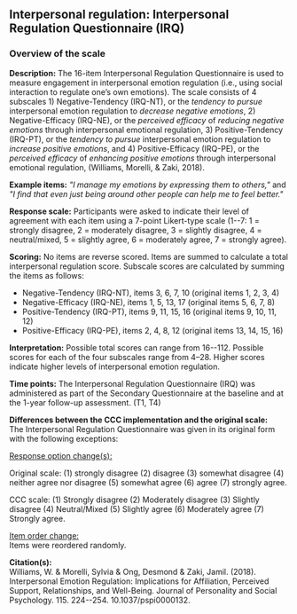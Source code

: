 ## Interpersonal regulation: Interpersonal Regulation Questionnaire (IRQ)    

### Overview of the scale    

**Description:** The 16-item Interpersonal Regulation Questionnaire is used to measure engagement in interpersonal emotion regulation (i.e., using social interaction to regulate one’s own emotions). The scale consists of 4 subscales 1) Negative-Tendency (IRQ-NT), or the *tendency to pursue* interpersonal emotion regulation to *decrease negative emotions*, 2) Negative-Efficacy (IRQ-NE), or the *perceived efficacy* of *reducing negative emotions* through interpersonal emotional regulation, 3) Positive-Tendency  (IRQ-PT), or the *tendency to pursue* interpersonal emotion regulation to *increase positive emotions*, and 4) Positive-Efficacy (IRQ-PE), or the *perceived efficacy* of *enhancing positive emotions* through interpersonal emotional regulation, (Williams, Morelli, & Zaki, 2018).   




**Example items:** *"I manage my emotions by expressing them to others,"* and
*"I find that even just being around other people can help me to feel better."*

**Response scale:** Participants were asked to indicate their level of 
agreement with each item using a 7-point Likert-type scale (1--7: 1 = strongly 
disagree, 2 = moderately disagree, 3 = slightly disagree, 4 = neutral/mixed, 
5 = slightly agree, 6 = moderately agree, 7 = strongly agree). 


**Scoring:** No items are reverse scored. Items are summed to calculate a total 
interpersonal regulation score. Subscale scores are calculated by summing the 
items as follows:  

- 	Negative-Tendency (IRQ-NT), items 3, 6, 7, 10 (original items 1, 2, 3, 4)  
-	Negative-Efficacy (IRQ-NE), items 1, 5, 13, 17 (original items 5, 6, 7, 8)  
-	Positive-Tendency (IRQ-PT), items 9, 11, 15, 16 (original items 9, 10, 11, 12)  
-	Positive-Efficacy (IRQ-PE), items 2, 4, 8, 12 (original items 13, 14, 15, 16)   




**Interpretation:** Possible total scores can range from 16--112. Possible scores for each of the four subscales range from 4–28. Higher scores indicate higher levels of interpersonal emotion regulation.  

**Time points:** The Interpersonal Regulation Questionnaire (IRQ) was 
administered as part of the Secondary Questionnaire at the baseline and at the 
1-year follow-up assessment. (T1, T4)      

**Differences between the CCC implementation and the original scale:**   
The Interpersonal Regulation Questionnaire was given in its original form with 
the following exceptions:   

<u>Response option change(s):</u>     

Original scale: (1) strongly disagree (2) disagree (3) somewhat disagree (4) neither agree nor disagree (5) somewhat agree (6) agree (7) strongly agree.  

CCC scale: (1) Strongly disagree (2) Moderately disagree (3) Slightly disagree (4) Neutral/Mixed (5) Slightly agree (6) Moderately agree (7) Strongly agree.  

<u>Item order change:</u>     
Items were reordered randomly.  

    

**Citation(s):**  
Williams, W. & Morelli, Sylvia & Ong, Desmond & Zaki, Jamil. (2018). 
Interpersonal Emotion Regulation: Implications for Affiliation, Perceived Support, 
Relationships, and Well-Being. Journal of Personality and Social Psychology. 
115. 224--254. 10.1037/pspi0000132.  


